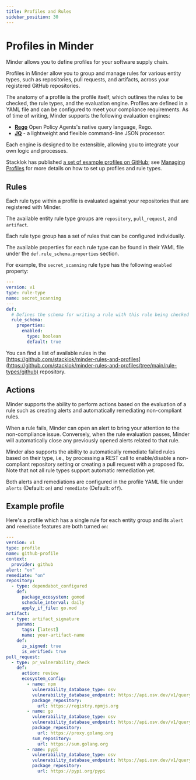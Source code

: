 ```yaml
---
title: Profiles and Rules
sidebar_position: 30
---
```


# Profiles in Minder

Minder allows you to define profiles for your software supply chain.

Profiles in Minder allow you to group and manage
rules for various entity types, such as repositories, pull requests, and artifacts, across your registered GitHub
repositories.

The anatomy of a profile is the profile itself, which outlines the rules to be
checked, the rule types, and the evaluation engine. Profiles are defined in a YAML file and can be configured to meet your compliance requirements.
As of time of writing, Minder supports the following evaluation engines:

* **[Rego](https://www.openpolicyagent.org/docs/latest/policy-language/)** Open Policy Agents's native query language, Rego.
* **[JQ](https://jqlang.github.io/jq/)** - a lightweight and flexible command-line JSON processor.

Each engine is designed to be extensible, allowing you to integrate your own
logic and processes.

Stacklok has published [a set of example profiles on GitHub](https://github.com/stacklok/minder-rules-and-profiles/tree/main/profiles/github); see [Managing Profiles](../how-to/manage_profiles.md) for more details on how to set up profiles and rule types.

## Rules

Each rule type within a profile is evaluated against your repositories that are registered with Minder.

The available entity rule type groups are `repository`, `pull_request`, and `artifact`.

Each rule type group has a set of rules that can be configured individually.

The available properties for each rule type can be found in their YAML file under the `def.rule_schema.properties` section.

For example, the `secret_scanning` rule type has the following `enabled` property:

```yaml
---
version: v1
type: rule-type
name: secret_scanning
---
def:
  # Defines the schema for writing a rule with this rule being checked
  rule_schema:
    properties:
      enabled:
        type: boolean
        default: true
```

You can find a list of available rules in the [https://github.com/stacklok/minder-rules-and-profiles](https://github.com/stacklok/minder-rules-and-profiles/tree/main/rule-types/github) repository.

## Actions

Minder supports the ability to perform actions based on the evaluation of a rule such as creating alerts
and automatically remediating non-compliant rules.

When a rule fails, Minder can open an alert to bring your attention to the non-compliance issue. Conversely, when the
rule evaluation passes, Minder will automatically close any previously opened alerts related to that rule.

Minder also supports the ability to automatically remediate failed rules based on their type, i.e., by processing a
REST call to enable/disable a non-compliant repository setting or creating a pull request with a proposed fix. Note
that not all rule types support automatic remediation yet.

Both alerts and remediations are configured in the profile YAML file under `alerts` (Default: `on`)
and `remediate` (Default: `off`).

## Example profile

Here's a profile which has a single rule for each entity group and its `alert` and `remediate` features are both 
turned `on`:

```yaml
---
version: v1
type: profile
name: github-profile
context:
  provider: github
alert: "on"
remediate: "on"
repository:
  - type: dependabot_configured
    def:
      package_ecosystem: gomod
      schedule_interval: daily
      apply_if_file: go.mod
artifact:
  - type: artifact_signature
    params:
      tags: [latest]
      name: your-artifact-name
    def:
      is_signed: true
      is_verified: true
pull_request:
  - type: pr_vulnerability_check
    def:
      action: review
      ecosystem_config:
        - name: npm
          vulnerability_database_type: osv
          vulnerability_database_endpoint: https://api.osv.dev/v1/query
          package_repository:
            url: https://registry.npmjs.org
        - name: go
          vulnerability_database_type: osv
          vulnerability_database_endpoint: https://api.osv.dev/v1/query
          package_repository:
            url: https://proxy.golang.org
          sum_repository:
            url: https://sum.golang.org
        - name: pypi
          vulnerability_database_type: osv
          vulnerability_database_endpoint: https://api.osv.dev/v1/query
          package_repository:
            url: https://pypi.org/pypi
```
